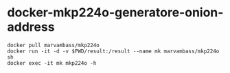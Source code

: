 # docker-mkp224o-generatore-onion-address

```
docker pull marvambass/mkp224o
docker run -it -d -v $PWD/result:/result --name mk marvambass/mkp224o sh
docker exec -it mk mkp224o -h
```
